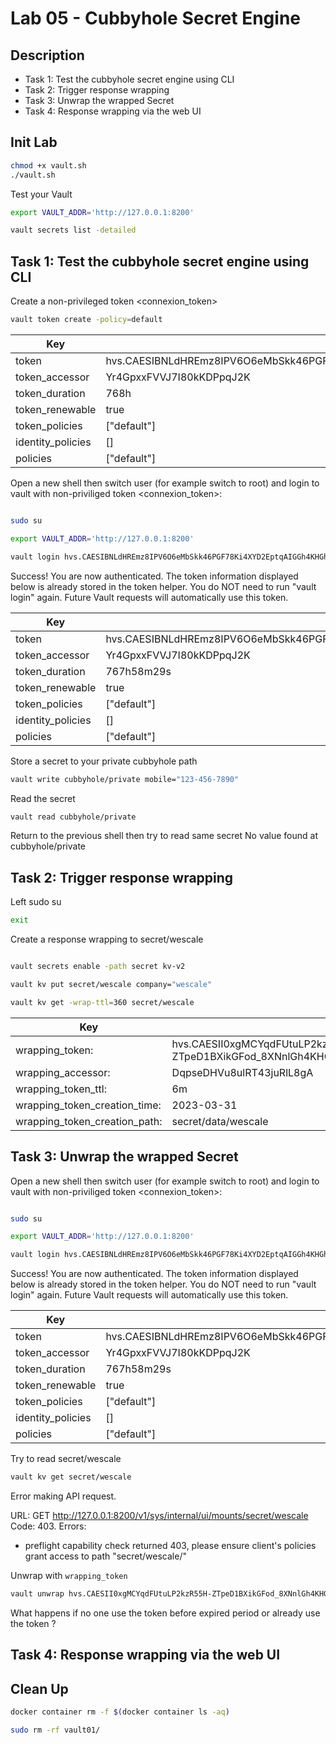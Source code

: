 # Lab 05 - Cubbyhole Secret Engine

<walkthrough-tutorial-duration duration="20.0"></walkthrough-tutorial-duration>

## Description

* Task 1: Test the cubbyhole secret engine using CLI
* Task 2: Trigger response wrapping
* Task 3: Unwrap the wrapped Secret
* Task 4: Response wrapping via the web UI


## Init Lab

```bash
chmod +x vault.sh
./vault.sh
```

Test your Vault

```bash
export VAULT_ADDR='http://127.0.0.1:8200' 

vault secrets list -detailed
```

## Task 1: Test the cubbyhole secret engine using CLI

Create a non-privileged token <connexion_token>

```bash
vault token create -policy=default
```

Key                 |Value
---                 |-----
token               |hvs.CAESIBNLdHREmz8IPV6O6eMbSkk46PGF78Ki4XYD2EptqAIGGh4KHGh2cy5UU2huMEltRWtFQmlRQldyMFo0UlhpMDI
token_accessor      |Yr4GpxxFVVJ7I80kKDPpqJ2K
token_duration      |768h
token_renewable     |true
token_policies      |["default"]
identity_policies   |[]
policies            |["default"]

Open a new shell then switch user (for example switch to root) and login to vault with non-priviliged token <connexion_token>:

```bash

sudo su

export VAULT_ADDR='http://127.0.0.1:8200' 

vault login hvs.CAESIBNLdHREmz8IPV6O6eMbSkk46PGF78Ki4XYD2EptqAIGGh4KHGh2cy5UU2huMEltRWtFQmlRQldyMFo0UlhpMDI
```

Success! You are now authenticated. The token information displayed below
is already stored in the token helper. You do NOT need to run "vault login"
again. Future Vault requests will automatically use this token.

Key                 |Value
---                 |-----
token               |hvs.CAESIBNLdHREmz8IPV6O6eMbSkk46PGF78Ki4XYD2EptqAIGGh4KHGh2cy5UU2huMEltRWtFQmlRQldyMFo0UlhpMDI
token_accessor      |Yr4GpxxFVVJ7I80kKDPpqJ2K
token_duration      |767h58m29s
token_renewable     |true
token_policies      |["default"]
identity_policies   |[]
policies            |["default"]

Store a secret to your private cubbyhole path

```bash
vault write cubbyhole/private mobile="123-456-7890"
```

Read the secret

```bash
vault read cubbyhole/private
```

Return to the previous shell then try to read same secret
No value found at cubbyhole/private

## Task 2: Trigger response wrapping

Left sudo su

```bash
exit
```

Create a response wrapping to secret/wescale

```bash

vault secrets enable -path secret kv-v2

vault kv put secret/wescale company="wescale"

vault kv get -wrap-ttl=360 secret/wescale
```

Key                             |Value
---                             |-----
wrapping_token:                 |hvs.CAESII0xgMCYqdFUtuLP2kzR55H-ZTpeD1BXikGFod_8XNnlGh4KHGh2cy5HUjdMakM2Q1B3Y1N2R21kUmpkMDFWSUc
wrapping_accessor:              |DqpseDHVu8ulRT43juRlL8gA
wrapping_token_ttl:             |6m
wrapping_token_creation_time:   |2023-03-31|14:39:06.778469946 +0000|UTC
wrapping_token_creation_path:   |secret/data/wescale

## Task 3: Unwrap the wrapped Secret


Open a new shell then switch user (for example switch to root) and login to vault with non-priviliged token <connexion_token>:

```bash

sudo su

export VAULT_ADDR='http://127.0.0.1:8200' 

vault login hvs.CAESIBNLdHREmz8IPV6O6eMbSkk46PGF78Ki4XYD2EptqAIGGh4KHGh2cy5UU2huMEltRWtFQmlRQldyMFo0UlhpMDI
```

Success! You are now authenticated. The token information displayed below
is already stored in the token helper. You do NOT need to run "vault login"
again. Future Vault requests will automatically use this token.

Key                 |Value
---                 |-----
token               |hvs.CAESIBNLdHREmz8IPV6O6eMbSkk46PGF78Ki4XYD2EptqAIGGh4KHGh2cy5UU2huMEltRWtFQmlRQldyMFo0UlhpMDI
token_accessor      |Yr4GpxxFVVJ7I80kKDPpqJ2K
token_duration      |767h58m29s
token_renewable     |true
token_policies      |["default"]
identity_policies   |[]
policies            |["default"]

Try to read secret/wescale

```bash
vault kv get secret/wescale
```
Error making API request.

URL: GET http://127.0.0.1:8200/v1/sys/internal/ui/mounts/secret/wescale
Code: 403. Errors:

* preflight capability check returned 403, please ensure client's policies grant access to path "secret/wescale/"

Unwrap with `wrapping_token`

```bash
vault unwrap hvs.CAESII0xgMCYqdFUtuLP2kzR55H-ZTpeD1BXikGFod_8XNnlGh4KHGh2cy5HUjdMakM2Q1B3Y1N2R21kUmpkMDFWSUc
```

What happens if no one use the token before expired period or already use the token ?

## Task 4: Response wrapping via the web UI


## Clean Up

```bash
docker container rm -f $(docker container ls -aq)

sudo rm -rf vault01/
```
